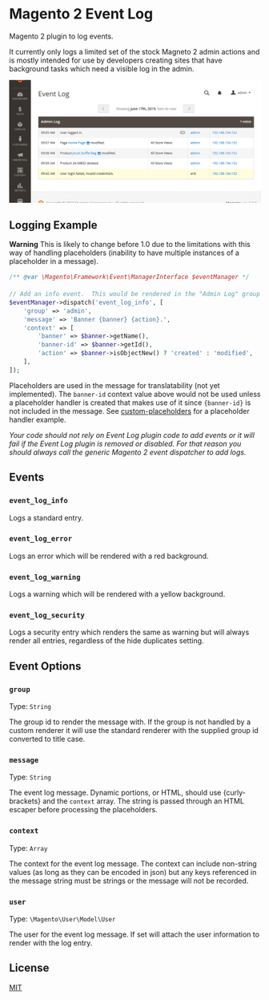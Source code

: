 # Magento 2 Event Log

Magento 2 plugin to log events.

It currently only logs a limited set of the stock Magneto 2 admin actions and is mostly intended for use
by developers creating sites that have background tasks which need a visible log in the admin.

![Preview](.docs/digest-preview.png)

## Logging Example

**Warning** This is likely to change before 1.0 due to the limitations with this way of handling
placeholders (inability to have multiple instances of a placeholder in a message).

```php
/** @var \Magento\Framework\Event\ManagerInterface $eventManager */

// Add an info event.  This would be rendered in the "Admin Log" group admin events get logged to.
$eventManager->dispatch('event_log_info', [
    'group' => 'admin',
    'message' => 'Banner {banner} {action}.',
    'context' => [
        'banner' => $banner->getName(),
        'banner-id' => $banner->getId(),
        'action' => $banner->isObjectNew() ? 'created' : 'modified',
    ],
]);
```

Placeholders are used in the message for translatability (not yet implemented).  The
`banner-id` context value above would not be used unless a placeholder handler is
created that makes use of it since `{banner-id}` is not included in the message.
See [custom-placeholders](.docs/custom-placeholders.md) for a placeholder handler
example.

*Your code should not rely on Event Log plugin code to add events or it will fail if the Event Log
plugin is removed or disabled.  For that reason you should always call the generic Magento 2 event
dispatcher to add logs.*


## Events

### `event_log_info`

Logs a standard entry.


### `event_log_error`

Logs an error which will be rendered with a red background.


### `event_log_warning`

Logs a warning which will be rendered with a yellow background.


### `event_log_security`

Logs a security entry which renders the same as warning but will always render all entries, regardless
of the hide duplicates setting.


## Event Options

### `group`

Type: `String`

The group id to render the message with.  If the group is not handled by a custom renderer it will use
the standard renderer with the supplied group id converted to title case.


### `message`

Type: `String`

The event log message.  Dynamic portions, or HTML, should use {curly-brackets} and the `context` array.
The string is passed through an HTML escaper before processing the placeholders.


### `context`

Type: `Array`

The context for the event log message.  The context can include non-string values (as long as they can
be encoded in json) but any keys referenced in the message string must be strings or the message will
not be recorded.


### `user`

Type: `\Magento\User\Model\User`

The user for the event log message.  If set will attach the user information to render with the log
entry.


## License

[MIT](https://opensource.org/licenses/MIT)

